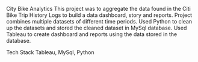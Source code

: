 City  Bike Analytics
This project was to aggregate the data found in the Citi Bike Trip History Logs to build a data dashboard, story and reports. 
Project combines multiple datasets of different time periods. Used Python to clean up the datasets and stored the cleaned dataset in  MySql database. Used Tableau to create dashboard and reports using the data stored in the database.

Tech Stack
Tableau, MySql, Python
